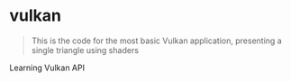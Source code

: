 # vulkan
> This is the code for the most basic Vulkan application, presenting a single triangle using shaders

Learning Vulkan API
